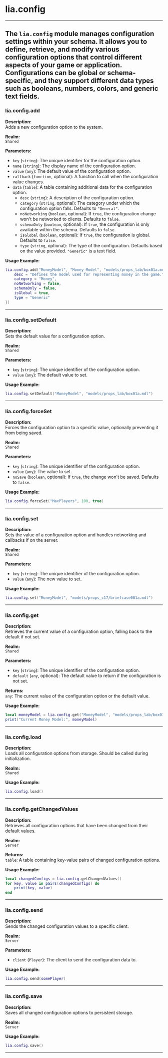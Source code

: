 
# lia.config

---

The `lia.config` module manages configuration settings within your schema. It allows you to define, retrieve, and modify various configuration options that control different aspects of your game or application. Configurations can be global or schema-specific, and they support different data types such as booleans, numbers, colors, and generic text fields.
---

### **lia.config.add**

**Description:**  
Adds a new configuration option to the system.

**Realm:**  
`Shared`

**Parameters:**  

- `key` (`string`): The unique identifier for the configuration option.
- `name` (`string`): The display name of the configuration option.
- `value` (`any`): The default value of the configuration option.
- `callback` (`function`, optional): A function to call when the configuration value changes.
- `data` (`table`): A table containing additional data for the configuration option.
  - `desc` (`string`): A description of the configuration option.
  - `category` (`string`, optional): The category under which the configuration option falls. Defaults to `"General"`.
  - `noNetworking` (`boolean`, optional): If `true`, the configuration change won't be networked to clients. Defaults to `false`.
  - `schemaOnly` (`boolean`, optional): If `true`, the configuration is only available within the schema. Defaults to `false`.
  - `isGlobal` (`boolean`, optional): If `true`, the configuration is global. Defaults to `false`.
  - `type` (`string`, optional): The type of the configuration. Defaults based on the value provided. `"Generic"` is a text field.

**Usage Example:**
```lua
lia.config.add("MoneyModel", "Money Model", "models/props_lab/box01a.mdl", nil, {
    desc = "Defines the model used for representing money in the game.",
    category = "Money",
    noNetworking = false,
    schemaOnly = false,
    isGlobal = true,
    type = "Generic"
})
```

---

### **lia.config.setDefault**

**Description:**  
Sets the default value for a configuration option.

**Realm:**  
`Shared`

**Parameters:**  

- `key` (`string`): The unique identifier of the configuration option.
- `value` (`any`): The default value to set.

**Usage Example:**
```lua
lia.config.setDefault("MoneyModel", "models/props_lab/box01a.mdl")
```

---

### **lia.config.forceSet**

**Description:**  
Forces the configuration option to a specific value, optionally preventing it from being saved.

**Realm:**  
`Shared`

**Parameters:**  

- `key` (`string`): The unique identifier of the configuration option.
- `value` (`any`): The value to set.
- `noSave` (`boolean`, optional): If `true`, the change won't be saved. Defaults to `false`.

**Usage Example:**
```lua
lia.config.forceSet("MaxPlayers", 100, true)
```

---

### **lia.config.set**

**Description:**  
Sets the value of a configuration option and handles networking and callbacks if on the server.

**Realm:**  
`Shared`

**Parameters:**  

- `key` (`string`): The unique identifier of the configuration option.
- `value` (`any`): The new value to set.

**Usage Example:**
```lua
lia.config.set("MoneyModel", "models/props_c17/briefcase001a.mdl")
```

---

### **lia.config.get**

**Description:**  
Retrieves the current value of a configuration option, falling back to the default if not set.

**Realm:**  
`Shared`

**Parameters:**  

- `key` (`string`): The unique identifier of the configuration option.
- `default` (`any`, optional): The default value to return if the configuration is not set.

**Returns:**  
`any`: The current value of the configuration option or the default value.

**Usage Example:**
```lua
local moneyModel = lia.config.get("MoneyModel", "models/props_lab/box01a.mdl")
print("Current Money Model:", moneyModel)
```

---

### **lia.config.load**

**Description:**  
Loads all configuration options from storage. Should be called during initialization.

**Realm:**  
`Shared`

**Usage Example:**
```lua
lia.config.load()
```

---

### **lia.config.getChangedValues**

**Description:**  
Retrieves all configuration options that have been changed from their default values.

**Realm:**  
`Server`

**Returns:**  
`table`: A table containing key-value pairs of changed configuration options.

**Usage Example:**
```lua
local changedConfigs = lia.config.getChangedValues()
for key, value in pairs(changedConfigs) do
    print(key, value)
end
```

---

### **lia.config.send**

**Description:**  
Sends the changed configuration values to a specific client.

**Realm:**  
`Server`

**Parameters:**  

- `client` (`Player`): The client to send the configuration data to.

**Usage Example:**
```lua
lia.config.send(somePlayer)
```

---

### **lia.config.save**

**Description:**  
Saves all changed configuration options to persistent storage.

**Realm:**  
`Server`

**Usage Example:**
```lua
lia.config.save()
```

---